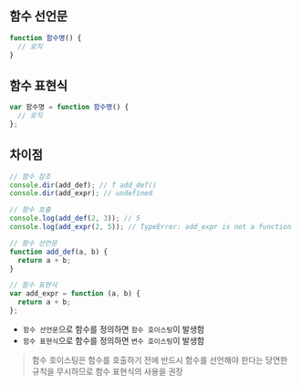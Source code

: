 ## 함수 선언문

```javascript
function 함수명() {
  // 로직
}
```

## 함수 표현식

```javascript
var 함수명 = function 함수명() {
  // 로직
};
```

## 차이점

```javascript
// 함수 참조
console.dir(add_def); // f add_def()
console.dir(add_expr); // undefined

// 함수 호출
console.log(add_def(2, 3)); // 5
console.log(add_expr(2, 5)); // TypeError: add_expr is not a function

// 함수 선언문
function add_def(a, b) {
  return a + b;
}

// 함수 표현식
var add_expr = function (a, b) {
  return a + b;
};
```

- `함수 선언문`으로 함수를 정의하면 `함수 호이스팅`이 발생함
- `함수 표현식`으로 함수를 정의하면 `변수 호이스팅`이 발생함

> 함수 호이스팅은 함수를 호출하기 전에 반드시 함수를 선언해야 한다는 당연한 규칙을 무시하므로 함수 표현식의 사용을 권장
